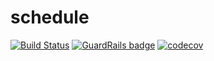 # schedule

[![Build Status](https://app.travis-ci.com/work-shift/schedule.svg?branch=main)](https://app.travis-ci.com/work-shift/schedule)
[![GuardRails badge](https://api.guardrails.io/v2/badges/work-shift/schedule.svg?token=81130ce04edc5fafc6e25df1538d6e514776a64d4ac72c0ff7a873261a7cd844&provider=github)](https://dashboard.guardrails.io/gh/work-shift/101135)
[![codecov](https://codecov.io/gh/work-shift/schedule/branch/main/graph/badge.svg?token=APOOLJRYON)](https://codecov.io/gh/work-shift/schedule)